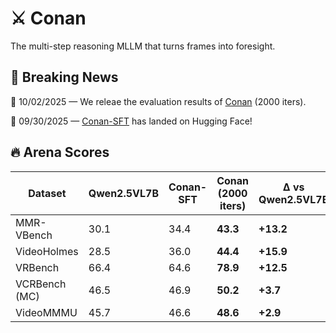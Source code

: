 # ⚔️ Conan

The multi-step reasoning MLLM that turns frames into foresight.

## 📅 Breaking News

🚀 10/02/2025 — We releae the evaluation results of [Conan](https://huggingface.co/RUBBISHLIKE/Conan) (2000 iters).

🚀 09/30/2025 — [Conan-SFT](https://huggingface.co/RUBBISHLIKE/Conan-SFT) has landed on Hugging Face!

## 🔥 Arena Scores

| Dataset       | Qwen2.5VL7B | Conan-SFT | **Conan (2000 iters)** | Δ vs Qwen2.5VL7B | Δ vs Conan-SFT |
|---------------|-------------|-----------|------------------------|------------------|----------------|
| MMR-VBench    | 30.1        | 34.4      | **43.3**               | **+13.2**        | **+8.9**       |
| VideoHolmes   | 28.5        | 36.0      | **44.4**               | **+15.9**        | **+8.4**       |
| VRBench       | 66.4        | 64.6      | **78.9**               | **+12.5**        | **+14.3**      |
| VCRBench (MC) | 46.5        | 46.9      | **50.2**               | **+3.7**         | **+3.3**       |
| VideoMMMU     | 45.7        | 46.6      | **48.6**               | **+2.9**         | **+2.0**       |

